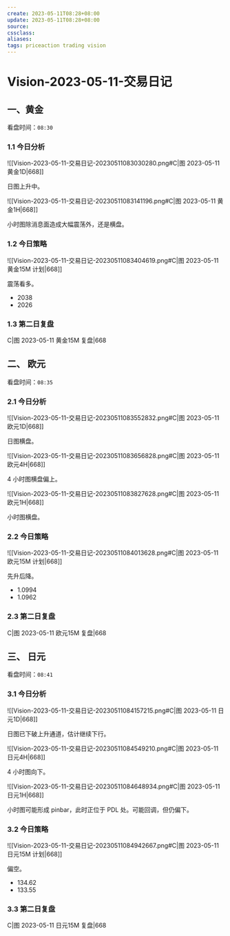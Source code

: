 ```yaml
---
create: 2023-05-11T08:28+08:00
update: 2023-05-11T08:28+08:00
source:
cssclass:
aliases:
tags: priceaction trading vision
---
```


# Vision-2023-05-11-交易日记

## 一、黄金

看盘时间：`08:30`

### 1.1 今日分析

![[Vision-2023-05-11-交易日记-20230511083030280.png#C|图 2023-05-11 黄金1D|668]]

日图上升中。

![[Vision-2023-05-11-交易日记-20230511083141196.png#C|图 2023-05-11 黄金1H|668]]

小时图除消息面造成大幅震荡外，还是横盘。

### 1.2 今日策略

![[Vision-2023-05-11-交易日记-20230511083404619.png#C|图 2023-05-11 黄金15M 计划|668]]

震荡看多。

- 2038
- 2026

### 1.3 第二日复盘

C|图 2023-05-11 黄金15M 复盘|668

## 二、 欧元

看盘时间：`08:35`

### 2.1 今日分析

![[Vision-2023-05-11-交易日记-20230511083552832.png#C|图 2023-05-11 欧元1D|668]]

日图横盘。

![[Vision-2023-05-11-交易日记-20230511083656828.png#C|图 2023-05-11 欧元4H|668]]

4 小时图横盘偏上。

![[Vision-2023-05-11-交易日记-20230511083827628.png#C|图 2023-05-11 欧元1H|668]]

小时图横盘。

### 2.2 今日策略

![[Vision-2023-05-11-交易日记-20230511084013628.png#C|图 2023-05-11 欧元15M 计划|668]]

先升后降。

- 1.0994
- 1.0962

### 2.3 第二日复盘

C|图 2023-05-11 欧元15M 复盘|668

## 三、 日元

看盘时间：`08:41`

### 3.1 今日分析

![[Vision-2023-05-11-交易日记-20230511084157215.png#C|图 2023-05-11 日元1D|668]]

日图已下破上升通道，估计继续下行。

![[Vision-2023-05-11-交易日记-20230511084549210.png#C|图 2023-05-11 日元4H|668]]

4 小时图向下。

![[Vision-2023-05-11-交易日记-20230511084648934.png#C|图 2023-05-11 日元1H|668]]

小时图可能形成 pinbar，此时正位于 PDL 处。可能回调，但仍偏下。

### 3.2 今日策略

![[Vision-2023-05-11-交易日记-20230511084942667.png#C|图 2023-05-11 日元15M 计划|668]]

偏空。

- 134.62
- 133.55

### 3.3 第二日复盘

C|图 2023-05-11 日元15M 复盘|668
